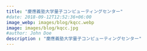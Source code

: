 ```yaml
---
title: "慶應義塾大学量子コンピューティングセンター"
#date: 2018-09-12T12:52:36+06:00
image_webp: images/blog/kqcc.webp
image: images/blog/kqcc.jpg
#author: John Doe
description : "慶應義塾大学量子コンピューティングセンター"
---
```


